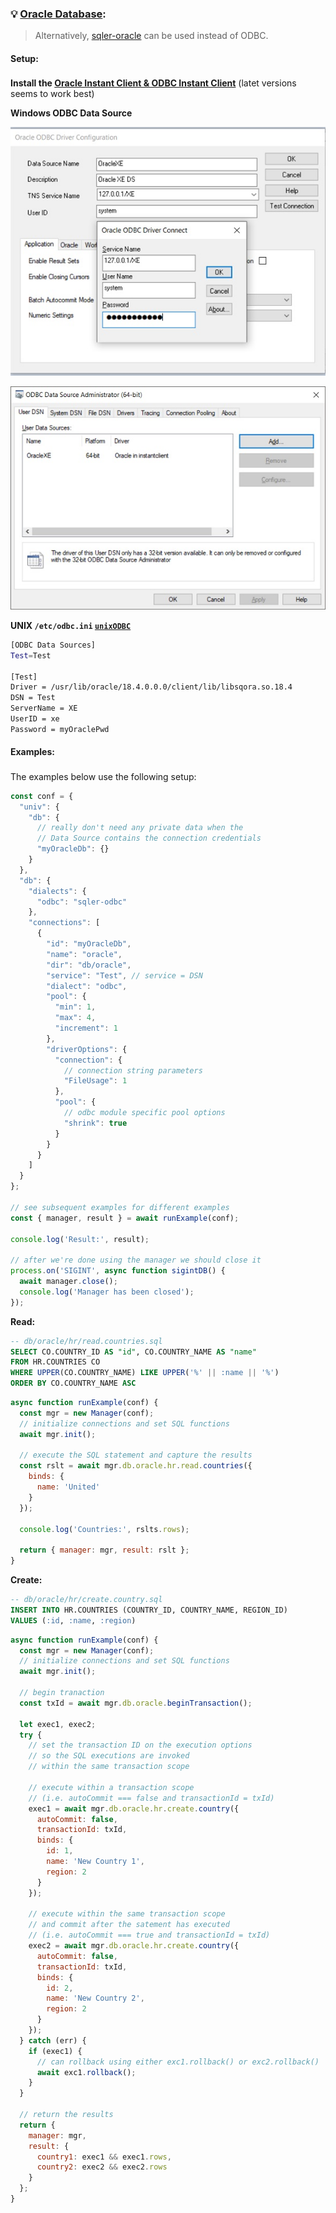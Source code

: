 ### 💡 [Oracle Database](https://www.oracle.com/database/):

> Alternatively, [sqler-oracle](https://www.npmjs.com/package/sqler-oracle) can be used instead of ODBC.

#### Setup:<sub id="setup"></sub>

__Install the [Oracle Instant Client &amp; ODBC Instant Client](https://www.oracle.com/database/technologies/releasenote-odbc-ic.html)__ (latet versions seems to work best)

__Windows ODBC Data Source__

![Windows ODBC Data Source 1](./img/odbc-oracle-ds1.jpg "Windows ODBC Data Source 1")

![Windows ODBC Data Source 2](./img/odbc-oracle-ds2.jpg "Windows ODBC Data Source 2")

__UNIX `/etc/odbc.ini` [`unixODBC`](http://www.unixodbc.org/)__
```bash
[ODBC Data Sources]
Test=Test

[Test]
Driver = /usr/lib/oracle/18.4.0.0.0/client/lib/libsqora.so.18.4
DSN = Test
ServerName = XE
UserID = xe
Password = myOraclePwd
```

#### Examples:<sub id="examples"></sub>

The examples below use the following setup:

```js
const conf = {
  "univ": {
    "db": {
      // really don't need any private data when the
      // Data Source contains the connection credentials
      "myOracleDb": {}
    }
  },
  "db": {
    "dialects": {
      "odbc": "sqler-odbc"
    },
    "connections": [
      {
        "id": "myOracleDb",
        "name": "oracle",
        "dir": "db/oracle",
        "service": "Test", // service = DSN
        "dialect": "odbc",
        "pool": {
          "min": 1,
          "max": 4,
          "increment": 1
        },
        "driverOptions": {
          "connection": {
            // connection string parameters
            "FileUsage": 1
          },
          "pool": {
            // odbc module specific pool options
            "shrink": true
          }
        }
      }
    ]
  }
};

// see subsequent examples for different examples
const { manager, result } = await runExample(conf);

console.log('Result:', result);

// after we're done using the manager we should close it
process.on('SIGINT', async function sigintDB() {
  await manager.close();
  console.log('Manager has been closed');
});
```

__Read:__
```sql
-- db/oracle/hr/read.countries.sql
SELECT CO.COUNTRY_ID AS "id", CO.COUNTRY_NAME AS "name"
FROM HR.COUNTRIES CO
WHERE UPPER(CO.COUNTRY_NAME) LIKE UPPER('%' || :name || '%')
ORDER BY CO.COUNTRY_NAME ASC
```
```js
async function runExample(conf) {
  const mgr = new Manager(conf);
  // initialize connections and set SQL functions
  await mgr.init();

  // execute the SQL statement and capture the results
  const rslt = await mgr.db.oracle.hr.read.countries({
    binds: {
      name: 'United'
    }
  });

  console.log('Countries:', rslts.rows);

  return { manager: mgr, result: rslt };
}
```

__Create:__
```sql
-- db/oracle/hr/create.country.sql
INSERT INTO HR.COUNTRIES (COUNTRY_ID, COUNTRY_NAME, REGION_ID)
VALUES (:id, :name, :region)
```
```js
async function runExample(conf) {
  const mgr = new Manager(conf);
  // initialize connections and set SQL functions
  await mgr.init();

  // begin tranaction
  const txId = await mgr.db.oracle.beginTransaction();
  
  let exec1, exec2;
  try {
    // set the transaction ID on the execution options
    // so the SQL executions are invoked
    // within the same transaction scope

    // execute within a transaction scope
    // (i.e. autoCommit === false and transactionId = txId)
    exec1 = await mgr.db.oracle.hr.create.country({
      autoCommit: false,
      transactionId: txId,
      binds: {
        id: 1,
        name: 'New Country 1',
        region: 2
      }
    });

    // execute within the same transaction scope
    // and commit after the satement has executed
    // (i.e. autoCommit === true and transactionId = txId)
    exec2 = await mgr.db.oracle.hr.create.country({
      autoCommit: false,
      transactionId: txId,
      binds: {
        id: 2,
        name: 'New Country 2',
        region: 2
      }
    });
  } catch (err) {
    if (exec1) {
      // can rollback using either exc1.rollback() or exc2.rollback()
      await exc1.rollback();
    }
  }

  // return the results
  return {
    manager: mgr,
    result: {
      country1: exec1 && exec1.rows,
      country2: exec2 && exec2.rows
    }
  };
}
```